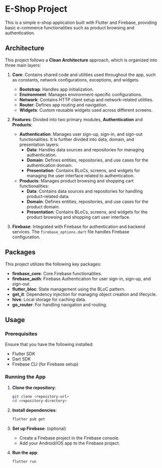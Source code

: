 # E-Shop Project

This is a simple e-shop application built with Flutter and Firebase, providing basic e-commerce functionalities such as product browsing and authentication.

## Architecture

This project follows a **Clean Architecture** approach, which is organized into three main layers:

1. **Core**: Contains shared code and utilities used throughout the app, such as constants, network configurations, exceptions, and widgets.
    - **Bootstrap**: Handles app initialization.
    - **Environment**: Manages environment-specific configurations.
    - **Network**: Contains HTTP client setup and network-related utilities.
    - **Router**: Defines app routing and navigation.
    - **Widgets**: Custom reusable widgets used across different screens.

2. **Features**: Divided into two primary modules, **Authentication** and **Products**:
    - **Authentication**: Manages user sign-up, sign-in, and sign-out functionalities. It is further divided into data, domain, and presentation layers:
        - **Data**: Handles data sources and repositories for managing authentication.
        - **Domain**: Defines entities, repositories, and use cases for the authentication domain.
        - **Presentation**: Contains BLoCs, screens, and widgets for managing the user interface related to authentication.
    - **Products**: Manages product browsing and shopping cart functionalities:
        - **Data**: Contains data sources and repositories for handling product-related data.
        - **Domain**: Defines entities, repositories, and use cases for the product domain.
        - **Presentation**: Contains BLoCs, screens, and widgets for the product browsing and shopping cart user interface.
        
3. **Firebase**: Integrated with Firebase for authentication and backend services. The `firebase_options.dart` file handles Firebase configuration.

## Packages

This project utilizes the following key packages:

- **firebase_core**: Core Firebase functionalities.
- **firebase_auth**: Firebase Authentication for user sign-in, sign-up, and sign-out.
- **flutter_bloc**: State management using the BLoC pattern.
- **get_it**: Dependency injection for managing object creation and lifecycle.
- **hive**: Local storage for caching data.
- **go_router**: For handling navigation and routing.

## Usage

### Prerequisites

Ensure that you have the following installed:

- Flutter SDK
- Dart SDK
- Firebase CLI (for Firebase setup)

### Running the App

1. **Clone the repository**:
    ```bash
    git clone <repository-url>
    cd <repository-directory>
    ```

2. **Install dependencies**:    
    ```bash
    flutter pub get
    ```

3. **Set up Firebase**: (optional)
    - Create a Firebase project in the Firebase console.
    - Add your Android/iOS app to the Firebase project.

4. **Run the app**:    
    ```bash
    flutter run
    ```